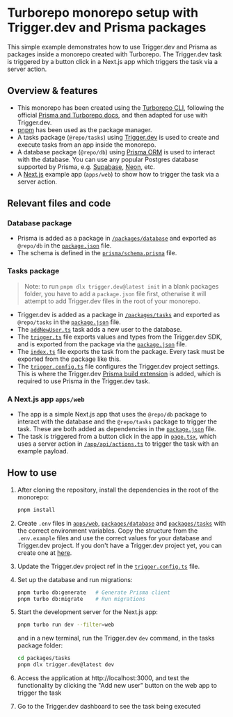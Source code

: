 # Turborepo monorepo setup with Trigger.dev and Prisma packages

This simple example demonstrates how to use Trigger.dev and Prisma as packages inside a monorepo created with Turborepo. The Trigger.dev task is triggered by a button click in a Next.js app which triggers the task via a server action.

## Overview & features

- This monorepo has been created using the [Turborepo CLI](https://turbo.build/repo), following the official [Prisma and Turborepo docs](https://www.prisma.io/docs/guides/turborepo), and then adapted for use with Trigger.dev.
- [pnpm](https://pnpm.io/) has been used as the package manager.
- A tasks package (`@repo/tasks`) using [Trigger.dev](https://trigger.dev) is used to create and execute tasks from an app inside the monorepo.
- A database package (`@repo/db`) using [Prisma ORM](https://www.prisma.io/docs/orm/) is used to interact with the database. You can use any popular Postgres database supported by Prisma, e.g. [Supabase](https://supabase.com/), [Neon](https://neon.tech/), etc.
- A [Next.js](https://nextjs.org/) example app (`apps/web`) to show how to trigger the task via a server action.

## Relevant files and code

### Database package

- Prisma is added as a package in [`/packages/database`](./packages/database/) and exported as `@repo/db` in the [`package.json`](/packages/database/package.json) file.
- The schema is defined in the [`prisma/schema.prisma`](/packages/database/prisma/schema.prisma) file.

### Tasks package

> Note: to run `pnpm dlx trigger.dev@latest init` in a blank packages folder, you have to add a `package.json` file first, otherwise it will attempt to add Trigger.dev files in the root of your monorepo.

- Trigger.dev is added as a package in [`/packages/tasks`](/packages/tasks/) and exported as `@repo/tasks` in the [`package.json`](/packages/tasks/package.json) file.
- The [`addNewUser.ts`](/packages/tasks/src/trigger/addNewUser.ts) task adds a new user to the database.
- The [`trigger.ts`](/packages/tasks/src/trigger.ts) file exports values and types from the Trigger.dev SDK, and is exported from the package via the [`package.json`](/packages/tasks/package.json) file.
- The [`index.ts`](/packages/tasks/src/index.ts) file exports the task from the package. Every task must be exported from the package like this.
- The [`trigger.config.ts`](/packages/tasks/trigger.config.ts) file configures the Trigger.dev project settings. This is where the Trigger.dev [Prisma build extension](https://trigger.dev/docs/config/extensions/prismaExtension) is added, which is required to use Prisma in the Trigger.dev task.

### A Next.js app `apps/web`

- The app is a simple Next.js app that uses the `@repo/db` package to interact with the database and the `@repo/tasks` package to trigger the task. These are both added as dependencies in the [`package.json`](/apps/web/package.json) file.
- The task is triggered from a button click in the app in [`page.tsx`](/apps/web/app/page.tsx), which uses a server action in [`/app/api/actions.ts`](/apps/web/app/api/actions.ts) to trigger the task with an example payload.

## How to use

1. After cloning the repository, install the dependencies in the root of the monorepo:

   ```bash
   pnpm install
   ```

2. Create `.env` files in [`apps/web`](./apps/web), [`packages/database`](./packages/database) and [`packages/tasks`](./packages/tasks) with the correct environment variables. Copy the structure from the `.env.example` files and use the correct values for your database and Trigger.dev project. If you don't have a Trigger.dev project yet, you can create one at [here](https://cloud.trigger.dev/).
3. Update the Trigger.dev project ref in the [`trigger.config.ts`](./packages/tasks/trigger.config.ts) file.
4. Set up the database and run migrations:

   ```bash
   pnpm turbo db:generate   # Generate Prisma client
   pnpm turbo db:migrate    # Run migrations
   ```

5. Start the development server for the Next.js app:

   ```bash
   pnpm turbo run dev --filter=web
   ```

   and in a new terminal, run the Trigger.dev `dev` command, in the tasks package folder:

   ```bash
   cd packages/tasks
   pnpm dlx trigger.dev@latest dev
   ```

6. Access the application at http://localhost:3000, and test the functionality by clicking the "Add new user" button on the web app to trigger the task
7. Go to the Trigger.dev dashboard to see the task being executed
